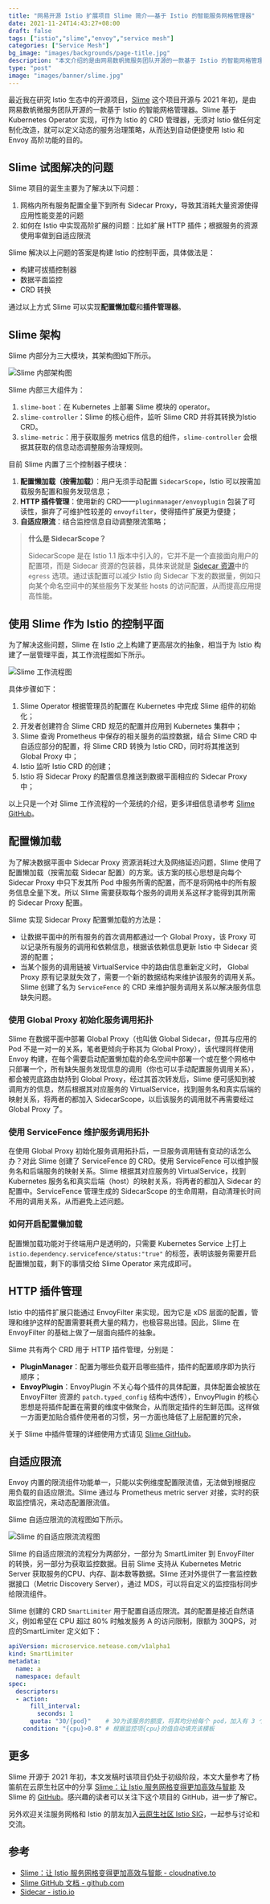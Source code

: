 ```yaml
---
title: "网易开源 Istio 扩展项目 Slime 简介——基于 Istio 的智能服务网格管理器"
date: 2021-11-24T14:43:27+08:00
draft: false
tags: ["istio","slime","envoy","service mesh"]
categories: ["Service Mesh"]
bg_image: "images/backgrounds/page-title.jpg"
description: "本文介绍的是由网易数帆微服务团队开源的一款基于 Istio 的智能网格管理器 Slime。"
type: "post"
image: "images/banner/slime.jpg"
---
```


最近我在研究 Istio 生态中的开源项目，[Slime](https://github.com/slime-io/slime/) 这个项目开源与 2021 年初，是由网易数帆微服务团队开源的一款基于 Istio 的智能网格管理器。Slime 基于 Kubernetes Operator 实现，可作为 Istio 的 CRD 管理器，无须对 Istio 做任何定制化改造，就可以定义动态的服务治理策略，从而达到自动便捷使用 Istio 和 Envoy 高阶功能的目的。

## Slime 试图解决的问题

Slime 项目的诞生主要为了解决以下问题：

1. 网格内所有服务配置全量下到所有 Sidecar Proxy，导致其消耗大量资源使得应用性能变差的问题
2. 如何在 Istio 中实现高阶扩展的问题：比如扩展 HTTP 插件；根据服务的资源使用率做到自适应限流

Slime 解决以上问题的答案是构建 Istio 的控制平面，具体做法是：

- 构建可拔插控制器
- 数据平面监控
- CRD 转换

通过以上方式 Slime 可以实现**配置懒加载**和**插件管理器**。

## Slime 架构

Slime 内部分为三大模块，其架构图如下所示。

![Slime 内部架构图](slime-internal-arch.jpg)

Slime 内部三大组件为：

1. `slime-boot`：在 Kubernetes 上部署 Slime 模块的 operator。
2. `slime-controller`：Slime 的核心组件，监听 Slime CRD 并将其转换为Istio CRD。
3. `slime-metric`：用于获取服务 metrics 信息的组件，`slime-controller` 会根据其获取的信息动态调整服务治理规则。

目前 Slime 内置了三个控制器子模块：

1. **配置懒加载（按需加载）**：用户无须手动配置 `SidecarScope`，Istio 可以按需加载服务配置和服务发现信息；
2. **HTTP 插件管理**：使用新的 CRD——`pluginmanager/envoyplugin` 包装了可读性，摒弃了可维护性较差的 `envoyfilter`，使得插件扩展更为便捷；
3. **自适应限流**：结合监控信息自动调整限流策略；

> **什么是 SidecarScope？**
>
> SidecarScope 是在 Istio 1.1 版本中引入的，它并不是一个直接面向用户的配置项，而是 Sidecar 资源的包装器，具体来说就是 [Sidecar 资源](../config/networking/sidecar.md)中的 `egress` 选项。通过该配置可以减少 Istio 向 Sidecar 下发的数据量，例如只向某个命名空间中的某些服务下发某些 hosts 的访问配置，从而提高应用提高性能。

## 使用 Slime 作为 Istio 的控制平面

为了解决这些问题，Slime 在 Istio 之上构建了更高层次的抽象，相当于为 Istio 构建了一层管理平面，其工作流程图如下所示。

![Slime 工作流程图](slime-flow-chart.jpg)

具体步骤如下：

1. Slime Operator 根据管理员的配置在 Kubernetes 中完成 Slime 组件的初始化；
2. 开发者创建符合 Slime CRD 规范的配置并应用到 Kubernetes 集群中；
3. Slime 查询 Prometheus 中保存的相关服务的监控数据，结合 Slime CRD 中自适应部分的配置，将 Slime CRD 转换为 Istio CRD，同时将其推送到 Global Proxy 中；
4. Istio 监听 Istio CRD 的创建；
5. Istio 将 Sidecar Proxy 的配置信息推送到数据平面相应的 Sidecar Proxy 中；

以上只是一个对 Slime 工作流程的一个笼统的介绍，更多详细信息请参考 [Slime GitHub](https://github.com/slime-io/slime/)。

## 配置懒加载

为了解决数据平面中 Sidecar Proxy 资源消耗过大及网络延迟问题，Slime 使用了配置懒加载（按需加载 Sidecar 配置）的方案。该方案的核心思想是向每个 Sidecar Proxy 中只下发其所 Pod 中服务所需的配置，而不是将网格中的所有服务信息全量下发。所以 Slime 需要获取每个服务的调用关系这样才能得到其所需的 Sidecar Proxy 配置。

Slime 实现 Sidecar Proxy 配置懒加载的方法是：

- 让数据平面中的所有服务的首次调用都通过一个 Global Proxy，该 Proxy 可以记录所有服务的调用和依赖信息，根据该依赖信息更新 Istio 中 Sidecar 资源的配置；
- 当某个服务的调用链被 VirtualService 中的路由信息重新定义时， Global Proxy 原有记录就失效了，需要一个新的数据结构来维护该服务的调用关系。Slime 创建了名为 `ServiceFence`  的 CRD 来维护服务调用关系以解决服务信息缺失问题。

### 使用 Global Proxy 初始化服务调用拓扑

Slime 在数据平面中部署 Global Proxy（也叫做 Global Sidecar，但其与应用的 Pod 不是一对一的关系，笔者更倾向于称其为 Global Proxy），该代理同样使用 Envoy 构建，在每个需要启动配置懒加载的命名空间中部署一个或在整个网格中只部署一个，所有缺失服务发现信息的调用（你也可以手动配置服务调用关系），都会被兜底路由劫持到 Global Proxy，经过其首次转发后，Slime 便可感知到被调用方的信息，然后根据其对应服务的 VirtualService，找到服务名和真实后端的映射关系，将两者的都加入 SidecarScope，以后该服务的调用就不再需要经过 Global Proxy 了。

### 使用 ServiceFence 维护服务调用拓扑

在使用 Global Proxy 初始化服务调用拓扑后，一旦服务调用链有变动的话怎么办？对此 Slime 创建了 ServiceFence 的 CRD。使用 ServiceFence 可以维护服务名和后端服务的映射关系。Slime 根据其对应服务的 VirtualService，找到 Kubernetes 服务名和真实后端（host）的映射关系，将两者的都加入 Sidecar 的配置中。ServiceFence 管理生成的 SidecarScope 的生命周期，自动清理长时间不用的调用关系，从而避免上述问题。

### 如何开启配置懒加载

配置懒加载功能对于终端用户是透明的，只需要 Kubernetes  Service 上打上 `istio.dependency.servicefence/status:"true"` 的标签，表明该服务需要开启配置懒加载，剩下的事情交给 Slime Operator 来完成即可。

## HTTP 插件管理

Istio 中的插件扩展只能通过 EnvoyFilter 来实现，因为它是 xDS 层面的配置，管理和维护这样的配置需要耗费大量的精力，也极容易出错。因此，Slime 在 EnvoyFilter 的基础上做了一层面向插件的抽象。

Slime 共有两个 CRD 用于 HTTP 插件管理，分别是：

- **PluginManager**：配置为哪些负载开启哪些插件，插件的配置顺序即为执行顺序；
- **EnvoyPlugin**：EnvoyPlugin 不关心每个插件的具体配置，具体配置会被放在 EnvoyFilter 资源的 `patch.typed_config` 结构中透传），EnvoyPlugin 的核心思想是将插件配置在需要的维度中做聚合，从而限定插件的生鲜范围。这样做一方面更加贴合插件使用者的习惯，另一方面也降低了上层配置的冗余，

关于 Slime 中插件管理的详细使用方式请见 [Slime GitHub](https://github.com/slime-io/slime/blob/master/doc/zh/plugin_manager.md)。

## 自适应限流

Envoy 内置的限流组件功能单一，只能以实例维度配置限流值，无法做到根据应用负载的自适应限流。Slime 通过与 Prometheus metric server 对接，实时的获取监控情况，来动态配置限流值。

Slime 自适应限流的流程图如下所示。

![Slime 的自适应限流流程图](slime-smart-limiter.jpg)

Slime 的自适应限流的流程分为两部分，一部分为 SmartLimiter 到 EnvoyFilter 的转换，另一部分为获取监控数据。目前 Slime 支持从 Kubernetes Metric Server 获取服务的CPU、内存、副本数等数据。Slime 还对外提供了一套监控数据接口（Metric Discovery Server），通过 MDS，可以将自定义的监控指标同步给限流组件。

Slime 创建的 CRD `SmartLimiter` 用于配置自适应限流。其的配置是接近自然语义，例如希望在 CPU 超过 80% 时触发服务 A 的访问限制，限额为 30QPS，对应的SmartLimiter 定义如下：

```yaml
apiVersion: microservice.netease.com/v1alpha1
kind: SmartLimiter
metadata:
  name: a
  namespace: default
spec:
  descriptors:
  - action:
      fill_interval:
        seconds: 1
      quota: "30/{pod}"    # 30为该服务的额度，将其均分给每个 pod，加入有 3 个 pod，则每个 pod 的限流为 10
    condition: "{cpu}>0.8" # 根据监控项{cpu}的值自动填充该模板
```

## 更多

Slime 开源于 2021 年初，本文发稿时该项目仍处于初级阶段，本文大量参考了杨笛航在云原生社区中的分享 [Slime：让 Istio 服务网格变得更加高效与智能](https://cloudnative.to/blog/netease-slime/) 及 Slime 的 [GitHub](https://github.com/slime-io/slime)。感兴趣的读者可以关注下这个项目的 GitHub，进一步了解它。

另外欢迎关注服务网格和 Istio 的朋友加入[云原生社区 Istio SIG](https://cloudnative.to/sig-istio/)，一起参与讨论和交流。

## 参考

- [Slime：让 Istio 服务网格变得更加高效与智能 - cloudnative.to](https://cloudnative.to/blog/netease-slime/)
- [Slime GitHub 文档 - github.com](https://github.com/slime-io/slime/blob/master/README_ZH.md)
- [Sidecar - istio.io](https://istio.io/latest/docs/reference/config/networking/sidecar/)
